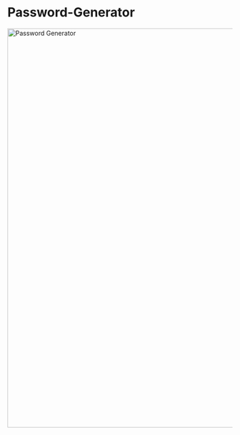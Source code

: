 # Password-Generator
<img width="894" alt="Password Generator" src="https://github.com/melmealey/Password-Generator/assets/147653410/b55afd61-3efa-4df7-9390-338265b3c253">

